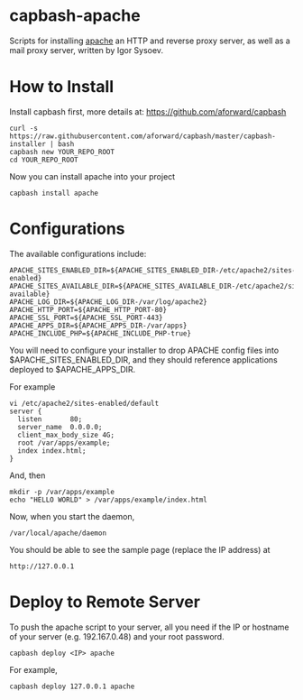 capbash-apache
==============

Scripts for installing [apache](http://apache.org/) an HTTP and reverse proxy server, as well as a mail proxy server, written by Igor Sysoev.

# How to Install #

Install capbash first, more details at:
https://github.com/aforward/capbash

```
curl -s https://raw.githubusercontent.com/aforward/capbash/master/capbash-installer | bash
capbash new YOUR_REPO_ROOT
cd YOUR_REPO_ROOT
```

Now you can install apache into your project

```
capbash install apache
```

# Configurations #

The available configurations include:

```
APACHE_SITES_ENABLED_DIR=${APACHE_SITES_ENABLED_DIR-/etc/apache2/sites-enabled}
APACHE_SITES_AVAILABLE_DIR=${APACHE_SITES_AVAILABLE_DIR-/etc/apache2/sites-available}
APACHE_LOG_DIR=${APACHE_LOG_DIR-/var/log/apache2}
APACHE_HTTP_PORT=${APACHE_HTTP_PORT-80}
APACHE_SSL_PORT=${APACHE_SSL_PORT-443}
APACHE_APPS_DIR=${APACHE_APPS_DIR-/var/apps}
APACHE_INCLUDE_PHP=${APACHE_INCLUDE_PHP-true}
```

You will need to configure your installer to drop APACHE config files into $APACHE_SITES_ENABLED_DIR, and they should reference
applications deployed to $APACHE_APPS_DIR.

For example

```
vi /etc/apache2/sites-enabled/default
server {
  listen       80;
  server_name  0.0.0.0;
  client_max_body_size 4G;
  root /var/apps/example;
  index index.html;
}
```

And, then

```
mkdir -p /var/apps/example
echo "HELLO WORLD" > /var/apps/example/index.html
```

Now, when you start the daemon,

```
/var/local/apache/daemon
```

You should be able to see the sample page (replace the IP address) at

```
http://127.0.0.1
```


# Deploy to Remote Server #

To push the apache script to your server, all you need if the IP or hostname of your server (e.g. 192.167.0.48) and your root password.

```
capbash deploy <IP> apache
```

For example,

```
capbash deploy 127.0.0.1 apache
```
